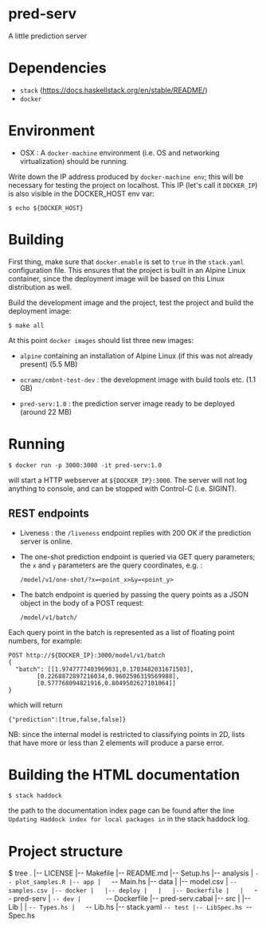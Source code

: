 # pred-serv

A little prediction server

# Dependencies

* `stack` (https://docs.haskellstack.org/en/stable/README/)
* `docker`


# Environment

* OSX : A `docker-machine` environment (i.e. OS and networking virtualization) should be running.

Write down the IP address produced by `docker-machine env`; this will be necessary for testing the project on localhost. This IP (let's call it `DOCKER_IP`) is also visible in the DOCKER_HOST env var:


    $ echo ${DOCKER_HOST}


# Building

First thing, make sure that `docker.enable` is set to `true` in the `stack.yaml` configuration file. This ensures that the project is built in an Alpine Linux container, since the deployment image will be based on this Linux distribution as well.

Build the development image and the project, test the project and build the deployment image:


    $ make all


At this point `docker images` should list three new images:

* `alpine` containing an installation of Alpine Linux (if this was not already present) (5.5 MB)

* `ocramz/cmbnt-test-dev` : the development image with build tools etc. (1.1 GB)

* `pred-serv:1.0` : the prediction server image ready to be deployed (around 22 MB)


# Running

    $ docker run -p 3000:3000 -it pred-serv:1.0

will start a HTTP webserver at `${DOCKER_IP}:3000`. The server will not log anything to console, and can be stopped with Control-C (i.e. SIGINT).

## REST endpoints

* Liveness : the `/liveness` endpoint replies with 200 OK if the prediction server is online.

* The one-shot prediction endpoint is queried via GET query parameters; the `x` and `y` parameters are the query coordinates, e.g. : 

    `/model/v1/one-shot/?x=<point_x>&y=<point_y>`

* The batch endpoint is queried by passing the query points as a JSON object in the body of a POST request:

    `/model/v1/batch/`

Each query point in the batch is represented as a list of floating point numbers, for example:

    POST http://${DOCKER_IP}:3000/model/v1/batch
    {
      "batch": [[1.9747777403969031,0.1703482031671503],
            [0.2268872897216034,0.9602596319569988],
            [0.577768094821916,0.8049502627101064]]
    }

which will return

    {"prediction":[true,false,false]}

NB: since the internal model is restricted to classifying points in 2D, lists that have more or less than 2 elements will produce a parse error.

# Building the HTML documentation


    $ stack haddock

the path to the documentation index page can be found after the line `Updating Haddock index for local packages in` in the stack haddock log.


# Project structure

  $ tree
  .
  |-- LICENSE
  |-- Makefile
  |-- README.md
  |-- Setup.hs
  |-- analysis
  |   `-- plot_samples.R
  |-- app
  |   `-- Main.hs
  |-- data
  |   |-- model.csv
  |   `-- samples.csv
  |-- docker
  |   |-- deploy
  |   |   |-- Dockerfile
  |   |   `-- pred-serv
  |   `-- dev
  |       `-- Dockerfile
  |-- pred-serv.cabal
  |-- src
  |   |-- Lib
  |   |   `-- Types.hs
  |   `-- Lib.hs
  |-- stack.yaml
  `-- test
      |-- LibSpec.hs
      `-- Spec.hs